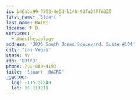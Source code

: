 ```yaml
---
id: b46aba99-7203-4e5d-b148-93fa23ff6339
first_name: 'Stuart '
last_name: BAIRD
license: M.D.
services:
  - Anesthesiology
address: '3835 South Jones Boulevard, Suite #104'
city: 'Las Vegas'
state: NV
zip: '89103'
phone: 702-880-4193
title: 'Stuart  BAIRD'
_geoloc:
  lng: -115.21849
  lat: 36.113211
---
```

